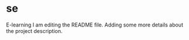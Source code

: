 # se
E-learning
I am editing the README file. Adding some more details about the project description.
